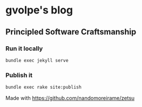 # gvolpe's blog

## Principled Software Craftsmanship

### Run it locally

```
bundle exec jekyll serve
```

### Publish it

```
bundle exec rake site:publish
```

Made with https://github.com/nandomoreirame/zetsu
